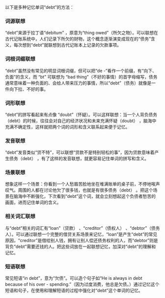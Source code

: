 以下是多种记忆单词“debt”的方法：

### 词源联想
“debt”来源于拉丁语“debitum” ，原意为“thing owed”（所欠之物）。可以联想在古代记账系统中，人们记录下所欠的财物，这个概念逐渐演变成现在的“债务”含义，每次想到“debt”就联想到古代记账本上记录的欠款事项。

### 词根词缀联想
“debt”虽然没有常见的明显词根词缀，但可以把“de -”看作一个前缀，有“向下、负面”的含义，而 “bt” 可联想为 “bad thing”（不好的事情）的首字母缩写，债务通常意味着一种负面的、会给人带来压力的事情，所以“debt”（债务）就像是一件向下拉、不好的事。

### 词形联想
“debt”的拼写看起来有点像 “doubt”（怀疑）。可以这样联想：当一个人背负债务（debt）的时候，往往会对自己的经济状况和未来充满怀疑（doubt） ，脑海中充满不确定性，这样就把两个词的词形和含义联系起来便于记忆。

### 发音联想
“debt”发音类似“贷不特”，可以联想“贷款不是特别轻松的事”，因为贷款意味着产生债务（debt） ，有了这样的发音联想，就更容易记住单词的拼写和含义。

### 场景联想
想象这样一个场景：你看到一个人愁眉苦脸地坐在堆满账单的桌子前，不停地唉声叹气。周围的人都在讨论他欠了很多钱，也就是有很多债务（debt） 。把这个场景在脑海中不断强化，下次看到“debt”这个词，就会立刻想起这个负债者愁苦的画面，进而记住单词的含义。

### 相关词汇联想
与“debt”相关的词汇有“loan”（贷款） 、“creditor”（债权人） 、“debtor”（债务人）。可以通过联想一个完整的借贷关系场景来记忆，“loan”是产生“debt”的常见原因，“creditor”是借给别人钱，拥有让别人偿还债务权利的人，而“debtor”则是背负“debt”需要还钱的人。把这些词放在一起联想记忆，加深对“debt”的理解和记忆。

### 短语联想
常见短语“in debt”，意为“欠债”。可以造个句子如“He is always in debt because of his over - spending.”（因为过度消费，他总是欠债。）通过记忆这个短语和句子，在使用和理解短语的过程中强化对“debt”这个单词的记忆。 